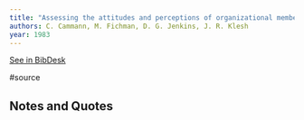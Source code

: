 ```yaml
---
title: "Assessing the attitudes and perceptions of organizational members: Assessing organizational change"
authors: C. Cammann, M. Fichman, D. G. Jenkins, J. R. Klesh
year: 1983
---
```

[See in BibDesk](x-bdsk://Cammann-1983aa)

#source

## Notes and Quotes


